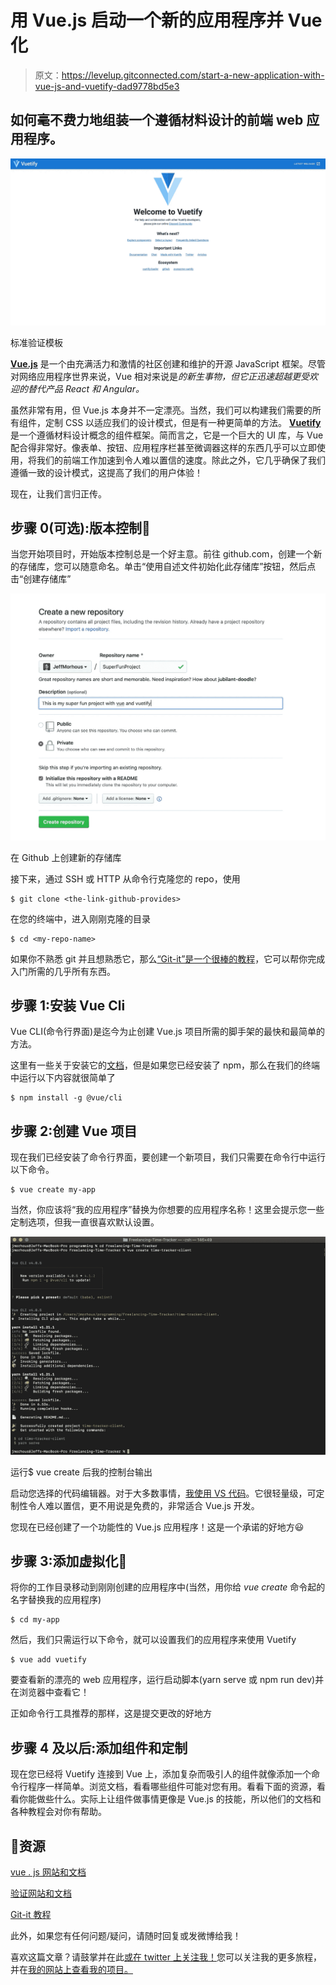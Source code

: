 # 用 Vue.js 启动一个新的应用程序并 Vue 化

> 原文：<https://levelup.gitconnected.com/start-a-new-application-with-vue-js-and-vuetify-dad9778bd5e3>

## 如何毫不费力地组装一个遵循材料设计的前端 web 应用程序。

![](img/5df6974f6e0538f092985673ee77f62e.png)

标准验证模板

[**Vue.js**](https://vuejs.org/v2/guide/) 是一个由充满活力和激情的社区创建和维护的开源 JavaScript 框架。尽管对网络应用程序世界来说，Vue 相对来说是*的新生事物，但它正迅速超越更受欢迎的替代产品 React 和 Angular。*

虽然非常有用，但 Vue.js 本身并不一定漂亮。当然，我们可以构建我们需要的所有组件，定制 CSS 以适应我们的设计模式，但是有一种更简单的方法。 [**Vuetify**](https://vuetifyjs.com/en/) 是一个遵循材料设计概念的组件框架。简而言之，它是一个巨大的 UI 库，与 Vue 配合得非常好。像表单、按钮、应用程序栏甚至微调器这样的东西几乎可以立即使用，将我们的前端工作加速到令人难以置信的速度。除此之外，它几乎确保了我们遵循一致的设计模式，这提高了我们的用户体验！

现在，让我们言归正传。

## 步骤 0(可选):版本控制💪

当您开始项目时，开始版本控制总是一个好主意。前往 github.com，创建一个新的存储库，您可以随意命名。单击“使用自述文件初始化此存储库”按钮，然后点击“创建存储库”

![](img/4ff69a2572badfd1eafc22e0b405fca2.png)

在 Github 上创建新的存储库

接下来，通过 SSH 或 HTTP 从命令行克隆您的 repo，使用

```
$ git clone <the-link-github-provides>
```

在您的终端中，进入刚刚克隆的目录

```
$ cd <my-repo-name>
```

如果你不熟悉 git 并且想熟悉它，那么[“Git-it”是一个很棒的教程](http://jlord.us/git-it/)，它可以帮你完成入门所需的几乎所有东西。

## 步骤 1:安装 Vue Cli

Vue CLI(命令行界面)是迄今为止创建 Vue.js 项目所需的脚手架的最快和最简单的方法。

这里有一些关于安装它的[文档](https://cli.vuejs.org/guide/installation.html)，但是如果您已经安装了 npm，那么在我们的终端中运行以下内容就很简单了

```
$ npm install -g @vue/cli
```

## 步骤 2:创建 Vue 项目

现在我们已经安装了命令行界面，要创建一个新项目，我们只需要在命令行中运行以下命令。

```
$ vue create my-app
```

当然，你应该将“我的应用程序”替换为你想要的应用程序名称！这里会提示您一些定制选项，但我一直很喜欢默认设置。

![](img/22e10822a0284c1384d2395267b63171.png)

运行$ vue create 后我的控制台输出

启动您选择的代码编辑器。对于大多数事情，[我使用 VS 代码](https://code.visualstudio.com)。它很轻量级，可定制性令人难以置信，更不用说是免费的，非常适合 Vue.js 开发。

您现在已经创建了一个功能性的 Vue.js 应用程序！这是一个承诺的好地方😃

## 步骤 3:添加虚拟化🔮

将你的工作目录移动到刚刚创建的应用程序中(当然，用你给 *vue create* 命令起的名字替换我的应用程序)

```
$ cd my-app
```

然后，我们只需运行以下命令，就可以设置我们的应用程序来使用 Vuetify

```
$ vue add vuetify
```

要查看新的漂亮的 web 应用程序，运行启动脚本(yarn serve 或 npm run dev)并在浏览器中查看它！

正如命令行工具推荐的那样，这是提交更改的好地方

## 步骤 4 及以后:添加组件和定制

现在您已经将 Vuetify 连接到 Vue 上，添加复杂而吸引人的组件就像添加一个命令行程序一样简单。浏览文档，看看哪些组件可能对您有用。看看下面的资源，看看你能做些什么。实际上让组件做事情更像是 Vue.js 的技能，所以他们的文档和各种教程会对你有帮助。

## 🧐资源

[vue . js 网站和文档](https://vuejs.org/v2/guide/)

[验证网站和文档](https://vuetifyjs.com/en/)

[Git-it 教程](http://jlord.us/git-it/)

此外，如果您有任何问题/疑问，请随时回复或发微博给我！

喜欢这篇文章？请鼓掌并在此[或在 twitter 上关注我！](http://twitter.com/jeffmorhous)您可以关注我的更多旅程，并在[我的网站上查看我的项目。](http://jeffmorhous.com)